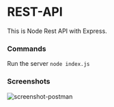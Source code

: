 # REST-API
This is Node Rest API with Express.

### Commands
Run the server `node index.js`

### Screenshots

![screenshot-postman](https://user-images.githubusercontent.com/69821778/133176687-60ee8799-c728-449e-81ba-c35c55b85b02.png)



